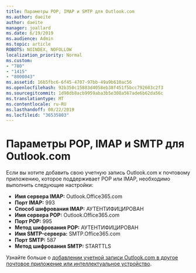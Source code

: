```yaml
---
title: Параметры POP, IMAP и SMTP для Outlook.com
ms.author: daeite
author: daeite
manager: joallard
ms.date: 6/19/2019
ms.audience: Admin
ms.topic: article
ROBOTS: NOINDEX, NOFOLLOW
localization_priority: Normal
ms.custom:
- "780"
- "1415"
- "8000043"
ms.assetid: 16b5fbc6-6f45-4707-97bb-49a9b610ac56
ms.openlocfilehash: 92b350c15883d4058eb38f451f5bcc792603c2f3
ms.sourcegitcommit: 1d98db8acb9959aba3b5e308a567ade6b62da56c
ms.translationtype: MT
ms.contentlocale: ru-RU
ms.lasthandoff: 08/22/2019
ms.locfileid: "36535803"
---
```

# <a name="pop-imap-and-smtp-settings-for-outlookcom"></a>Параметры POP, IMAP и SMTP для Outlook.com

Если вы хотите добавить свою учетную запись Outlook.com к почтовому приложению, которое поддерживает POP или IMAP, необходимо выполнить следующие настройки:
  
- **Имя сервера IMAP:** Outlook.Office365.com
- **Порт IMAP:** 993
- **Способ шифрования IMAP:** АУТЕНТИФИЦИРОВАН
- **Имя сервера POP:** Outlook.Office365.com  
- **Порт POP:** 995  
- **Метод шифрования POP:** АУТЕНТИФИЦИРОВАН  
- **Имя SMTP-сервера:** SMTP.Office365.com
- **Порт SMTP:** 587
- **Метод шифрования SMTP:** STARTTLS

Узнайте больше о [добавлении учетной записи Outlook.com в другое почтовое приложение или интеллектуальное устройство](https://support.office.com/article/73f3b178-0009-41ae-aab1-87b80fa94970?wt.mc_id=Office_Outlook_com_Alchemy).